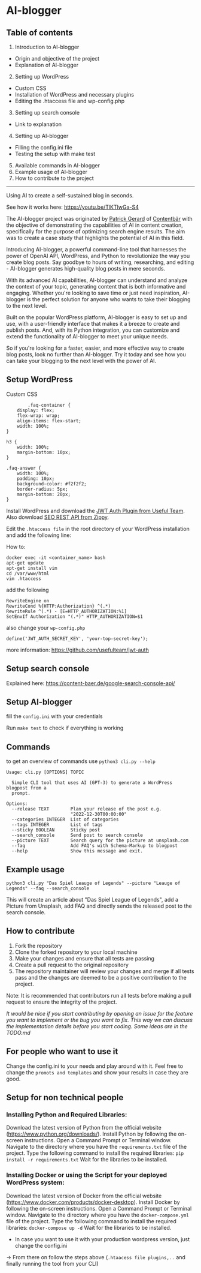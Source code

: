 # AI-blogger

## Table of contents

1. Introduction to AI-blogger
* Origin and objective of the project
* Explanation of AI-blogger
2. Setting up WordPress
* Custom CSS
* Installation of WordPress and necessary plugins
* Editing the .htaccess file and wp-config.php 
3. Setting up search console
* Link to explanation
4. Setting up AI-blogger
* Filling the config.ini file
* Testing the setup with make test 
5. Available commands in AI-blogger 
6. Example usage of AI-blogger
7. How to contribute to the project

---

Using AI to create a self-sustained blog in seconds.

See how it works here: https://youtu.be/TlKTIwGa-S4

The AI-blogger project was originated by [Patrick Gerard](https://www.linkedin.com/in/patrick-gerard-konstanz/)
of [Contentbär](https://content-baer.de) with the objective of demonstrating the
capabilities of AI in content creation, specifically for the purpose of optimizing search engine results. The aim was to
create a case study that highlights the potential of AI in this field.

Introducing AI-blogger, a powerful command-line tool that harnesses the power of OpenAI API, WordPress, and Python to
revolutionize the way you create blog posts. Say goodbye to hours of writing, researching, and editing - AI-blogger
generates high-quality blog posts in mere seconds.

With its advanced AI capabilities, AI-blogger can understand and analyze the context of your topic, generating content
that is both informative and engaging. Whether you're looking to save time or just need inspiration, AI-blogger is the
perfect solution for anyone who wants to take their blogging to the next level.

Built on the popular WordPress platform, AI-blogger is easy to set up and use, with a user-friendly interface that makes
it a breeze to create and publish posts. And, with its Python integration, you can customize and extend the
functionality of AI-blogger to meet your unique needs.

So if you're looking for a faster, easier, and more effective way to create blog posts, look no further than AI-blogger.
Try it today and see how you can take your blogging to the next level with the power of AI.

## Setup WordPress

Custom CSS

```
        .faq-container {
    display: flex;
    flex-wrap: wrap;
    align-items: flex-start;
    width: 100%;
}

h3 {
    width: 100%;
    margin-bottom: 10px;
}

.faq-answer {
    width: 100%;
    padding: 10px;
    background-color: #f2f2f2;
    border-radius: 5px;
    margin-bottom: 20px;
}
```

Install WordPress and download the [JWT Auth Plugin from Useful Team](https://wordpress.org/plugins/jwt-auth/).
Also download [SEO REST API from Zippy](https://bn.wordpress.org/plugins/seo-rest-api/).

Edit the `.htaccess file` in the root directory of your WordPress installation and add the following line:

How to:

```
docker exec -it <container_name> bash
apt-get update
apt-get install vim
cd /var/www/html
vim .htaccess
```

add the following

```
RewriteEngine on
RewriteCond %{HTTP:Authorization} ^(.*)
RewriteRule ^(.*) - [E=HTTP_AUTHORIZATION:%1]
SetEnvIf Authorization "(.*)" HTTP_AUTHORIZATION=$1
```

also change your `wp-config.php`

```
define('JWT_AUTH_SECRET_KEY', 'your-top-secret-key');
```

more information: https://github.com/usefulteam/jwt-auth

## Setup search console

Explained here: https://content-baer.de/google-search-console-api/

## Setup AI-blogger

fill the `config.ini` with your credentials

Run `make test` to check if everything is working

## Commands

to get an overview of commands use `python3 cli.py --help`

```
Usage: cli.py [OPTIONS] TOPIC

  Simple CLI tool that uses AI (GPT-3) to generate a WordPress blogpost from a
  prompt.

Options:
  --release TEXT        Plan your release of the post e.g.
                        "2022-12-30T00:00:00"
  --categories INTEGER  List of categories
  --tags INTEGER        List of tags
  --sticky BOOLEAN      Sticky post
  --search_console      Send post to search console
  --picture TEXT        Search query for the picture at unsplash.com
  --faq                 Add FAQ's with Schema-Markup to blogpost
  --help                Show this message and exit.
```

## Example usage

`python3 cli.py "Das Spiel Leauge of Legends" --picture "Leauge of Legends" --faq --search_console`

This will create an article about "Das Spiel League of Legends", add a Picture from Unsplash, add FAQ and directly
sends the released post to the search console.

## How to contribute

1. Fork the repository
2. Clone the forked repository to your local machine
3. Make your changes and ensure that all tests are passing
4. Create a pull request to the original repository
5. The repository maintainer will review your changes and merge if all tests pass and the changes are deemed to be a
   positive contribution to the project.

Note: It is recommended that contributors run all tests before making a pull request to ensure the integrity of the
project.

*It would be nice if you start contributing by opening an issue for the feature you want to implement or the bug you
want to fix. This way we can discuss the implementation details before you start coding.*
*Some ideas are in the TODO.md*

## For people who want to use it

Change the config.ini to your needs and play around with it. Feel free to change the `promots and templates` and
show your results in case they are good.

## Setup for non technical people 

### Installing Python and Required Libraries:

Download the latest version of Python from the official website (https://www.python.org/downloads/).
Install Python by following the on-screen instructions.
Open a Command Prompt or Terminal window.
Navigate to the directory where you have the `requirements.txt` file of the project.
Type the following command to install the required libraries: `pip install -r requirements.txt`
Wait for the libraries to be installed.

### Installing Docker or using the Script for your deployed WordPress system:

Download the latest version of Docker from the official website (https://www.docker.com/products/docker-desktop).
Install Docker by following the on-screen instructions.
Open a Command Prompt or Terminal window.
Navigate to the directory where you have the `docker-compose.yml` file of the project.
Type the following command to install the required libraries: `docker-compose up -d`
Wait for the libraries to be installed.

* In case you want to use it with your production wordpress version, just change the config.ini 

-> From there on follow the steps above (`.htaacess file plugins,..` and finally running the tool from your CLI)
